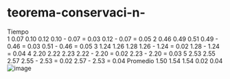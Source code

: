 # teorema-conservaci-n-
Tiempo					
1	0.07	0.10	0.12	0.10 - 0.07 = 0.03	0.12 - 0.07 = 0.05
2	0.46	0.49	0.51	0.49 - 0.46 = 0.03	0.51 - 0.46 = 0.05
3	1.24	1.26	1.28	1.26 - 1.24 = 0.02	1.28 - 1.24 = 0.04
4	2.20	2.22	2.23	2.22 - 2.20 = 0.02	2.23 - 2.20 = 0.03
5	2.53	2.55	2.57	2.55 - 2.53 = 0.02	2.57 - 2.53 = 0.04
Promedio	1.50	1.54	1.54	0.02	0.04
![image](https://github.com/user-attachments/assets/194e6fce-95c9-418e-af5d-9cfe671a7be9)
